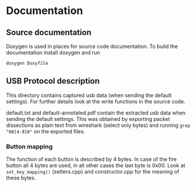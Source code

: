 # Documentation

## Source documentation
Doxygen is used in places for source code documentation. To build the documentation install doxygen and run
```
doxygen Doxyfile
```

## USB Protocol description
This directory contains captured usb data (when sending the default settings). For further details look at the write functions in the source code.

default.txt and default-annotated.pdf contain the extracted usb data when sending the default settings. This was obtained by exporting packet dissections as plain text from wireshark (select only bytes) and running ``grep "00[4-9]0"`` on the exported files.


### Button mapping
The function of each button is described by 4 bytes. In case of the fire button all 4 bytes are used, in all other cases the last byte is 0x00. Look at ``set_key_mapping()`` (setters.cpp) and constructor.cpp for the meaning of these bytes.
